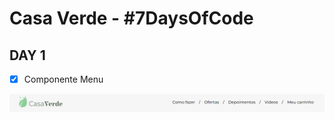 # Casa Verde - #7DaysOfCode

## DAY 1

-[x] Componente Menu

![Imagem de um Menu com a Logo do Casa verde a esquerda e links de navegação a direita](./.github/assets/menu.png)

